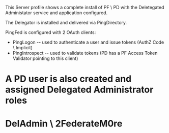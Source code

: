 This Server profile shows a complete install of PF \ PD with the Deletegated Administator service and application configured.

The Delegator is installed and delivered via PingDirectory.

PingFed is configured with 2 OAuth clients:
* PingLogon -- used to authenticate a user and issue tokens (AuthZ Code \ Implicit)
* PingIntrospect -- used to validate tokens (PD has a PF Access Token Validator pointing to this client)

# A PD user is also created and assigned Delegated Administrator roles

# DelAdmin \ 2FederateM0re